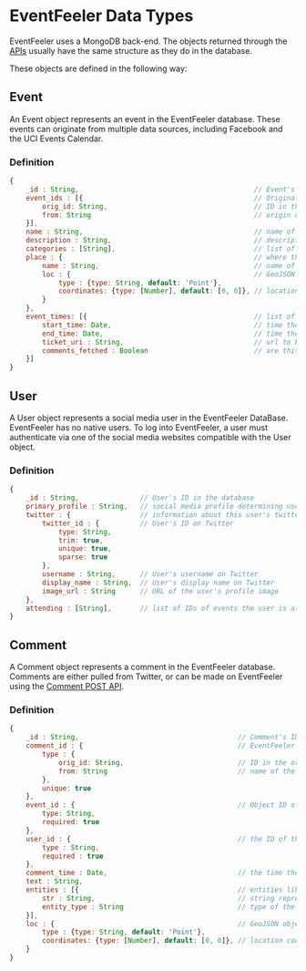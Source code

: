 # EventFeeler Data Types

EventFeeler uses a MongoDB back-end. The objects returned through the [APIs](https://github.com/avielmenter/eventfeeler/tree/master/api) usually have the same structure as they do in the database.

These objects are defined in the following way:

## Event

An Event object represents an event in the EventFeeler database. These events can originate from multiple data sources, including Facebook and the UCI Events Calendar.

### Definition
```javascript
{
    _id : String,                                           // Event's ID in the database
    event_ids : [{                                          // Original datasource IDs for the event
        orig_id: String,                                    // ID in the original event datasource
        from: String                                        // origin datasource for the event (e.g. Facebook)
    }],
    name : String,                                          // name of the event
    description : String,                                   // description of the event
    categories : [String],                                  // list of event categories
    place : {                                               // where the event takes place
        name : String,                                      // name of the event's location
        loc : {                                             // GeoJSON object describing the event's location
            type : {type: String, default: 'Point'},
            coordinates: {type: [Number], default: [0, 0]}, // location coordinates in order [long, lat]
        }
    },
    event_times: [{                                         // list of times the event takes place
        start_time: Date,                                   // time the event starts
        end_time: Date,                                     // time the event ends
        ticket_uri : String,                                // url to buy a ticket for this event time
        comments_fetched : Boolean                          // are this event time's comments in the DB?
    }]
}
```

## User

A User object represents a social media user in the EventFeeler DataBase. EventFeeler has no native users. To log into EventFeeler, a user must authenticate via one of the social media websites compatible with the User object.

### Definition
```javascript
{
    _id : String,               // User's ID in the database
    primary_profile : String,   // social media profile determining user's appearance on EventFeeler
    twitter : {                 // information about this user's twitter profile
        twitter_id : {          // User's ID on Twitter
            type: String,
            trim: true,
            unique: true,
            sparse: true
        },
        username : String,      // User's username on Twitter
        display_name : String,  // User's display name on Twitter
        image_url : String      // URL of the user's profile image
    },
    attending : [String],       // list of IDs of events the user is attending
}
```

## Comment

A Comment object represents a comment in the EventFeeler database. Comments are either pulled from Twitter, or can be made on EventFeeler using the [Comment POST API](https://github.com/avielmenter/eventfeeler/tree/master/api#post-commentcommentid).

### Definition
```javascript
{
    _id : String,                                       // Comment's ID in the database
    comment_id : {                                      // EventFeeler ID for the comment
        type : {
            orig_id: String,                            // ID in the original comment datasource
            from: String                                // name of the datasource this comment comes from
        },
        unique: true
    },
    event_id : {                                        // Object ID of the corresponding event
        type: String,
        required: true
    },
    user_id : {                                         // the ID of the user who made the comment
        type : String,
        required : true
    },
    comment_time : Date,                                // the time the comment was made
    text : String,
    entities : [{                                       // entities like images or hashtags in the comment
        str : String,                                   // string representation of the entity (e.g. image url)
        entity_type : String                            // type of the entity (e.g. image, hashtag, etc.)
    }],
    loc : {                                             // GeoJSON object describing the comment's location
        type : {type: String, default: 'Point'},
        coordinates: {type: [Number], default: [0, 0]}, // location coordinates in order [long, lat]
    }
}
```
